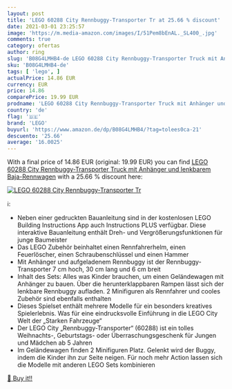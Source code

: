 ```yaml
---
layout: post
title: 'LEGO 60288 City Rennbuggy-Transporter Tr at 25.66 % discount'
date: 2021-03-01 23:25:57
image: 'https://m.media-amazon.com/images/I/51Pem8bEnAL._SL400_.jpg'
comments: true
category: ofertas
author: ring
slug: 'B08G4LMHB4-de LEGO 60288 City Rennbuggy-Transporter Truck mit Anhänger...'
sku: 'B08G4LMHB4-de'
tags: [ 'lego', ]
actualPrice: 14.86 EUR
currency: EUR
price: 14.86
comparePrice: 19.99 EUR
prodname: 'LEGO 60288 City Rennbuggy-Transporter Truck mit Anhänger und lenkbarem Baja-Rennwagen'
country: 'de'
flag: '🇩🇪'
brand: 'LEGO'
buyurl: 'https://www.amazon.de/dp/B08G4LMHB4/?tag=tolees0ca-21'
descuento: '25.66'
average: '16.0025'
---
```


With a final price of 14.86 EUR (original: 19.99 EUR) you can find [LEGO 60288 City Rennbuggy-Transporter Truck mit Anhänger und lenkbarem Baja-Rennwagen](https://www.amazon.de/dp/B08G4LMHB4/?tag=tolees0ca-21) with a  25.66 % discount here:

[![LEGO 60288 City Rennbuggy-Transporter Tr](https://m.media-amazon.com/images/I/51Pem8bEnAL._SL400_.jpg)](https://www.amazon.de/dp/B08G4LMHB4/?tag=tolees0ca-21)

ℹ️:

- Neben einer gedruckten Bauanleitung sind in der kostenlosen LEGO Building Instructions App auch Instructions PLUS verfügbar. Diese interaktive Bauanleitung enthält Dreh- und Vergrößerungsfunktionen für junge Baumeister
- Das LEGO Zubehör beinhaltet einen Rennfahrerhelm, einen Feuerlöscher, einen Schraubenschlüssel und einen Hammer
- Mit Anhänger und aufgeladenem Rennbuggy ist der Rennbuggy-Transporter 7 cm hoch, 30 cm lang und 6 cm breit
- Inhalt des Sets: Alles was Kinder brauchen, um einen Geländewagen mit Anhänger zu bauen. Über die herunterklappbaren Rampen lässt sich der lenkbare Rennbuggy aufladen. 2 Minifiguren als Rennfahrer und cooles Zubehör sind ebenfalls enthalten
- Dieses Spielset enthält mehrere Modelle für ein besonders kreatives Spielerlebnis. Was für eine eindrucksvolle Einführung in die LEGO City Welt der „Starken Fahrzeuge“
- Der LEGO City „Rennbuggy-Transporter“ (60288) ist ein tolles Weihnachts-, Geburtstags- oder Überraschungsgeschenk für Jungen und Mädchen ab 5 Jahren
- Im Geländewagen finden 2 Minifiguren Platz. Gelenkt wird der Buggy, indem die Kinder ihn zur Seite neigen. Für noch mehr Action lassen sich die Modelle mit anderen LEGO Sets kombinieren

[🛒 Buy it!!](https://www.amazon.de/dp/B08G4LMHB4/?tag=tolees0ca-21)
